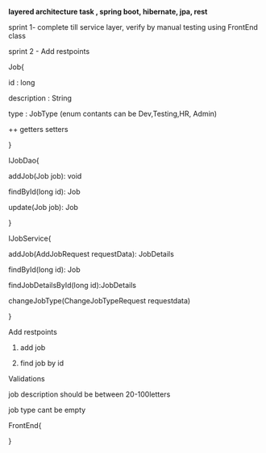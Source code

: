 **layered architecture task , spring boot, hibernate, jpa, rest**


sprint 1- complete till service layer, verify by manual testing using FrontEnd class

sprint 2 - Add restpoints

Job{

id : long

description : String

type : JobType   (enum contants can be Dev,Testing,HR, Admin)

++ getters setters

}


IJobDao{


addJob(Job job): void

findById(long id): Job

update(Job job): Job



}

IJobService{

addJob(AddJobRequest requestData): JobDetails

findById(long id): Job

findJobDetailsById(long id):JobDetails

changeJobType(ChangeJobTypeRequest requestdata)


}


Add restpoints

1) add job

2) find job by id




Validations

job description should be between 20-100letters 

job type cant be empty


FrontEnd{

}




